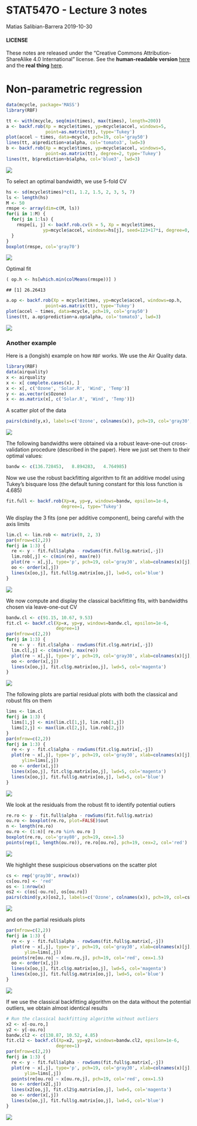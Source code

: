STAT547O - Lecture 3 notes
================
Matias Salibian-Barrera
2019-10-30

#### LICENSE

These notes are released under the “Creative Commons
Attribution-ShareAlike 4.0 International” license. See the
**human-readable version**
[here](https://creativecommons.org/licenses/by-sa/4.0/) and the **real
thing**
[here](https://creativecommons.org/licenses/by-sa/4.0/legalcode).

# Non-parametric regression

``` r
data(mcycle, package='MASS')
library(RBF)

tt <- with(mcycle, seq(min(times), max(times), length=200))
a <- backf.rob(Xp = mcycle$times, yp=mcycle$accel, windows=5, 
               point=as.matrix(tt), type='Tukey') 
plot(accel ~ times, data=mcycle, pch=19, col='gray50')
lines(tt, a$prediction+a$alpha, col='tomato3', lwd=3)
b <- backf.rob(Xp = mcycle$times, yp=mcycle$accel, windows=5, 
               point=as.matrix(tt), degree=2, type='Tukey')
lines(tt, b$prediction+b$alpha, col='blue3', lwd=3)
```

![](Lecture3_files/figure-gfm/cycle-1.png)<!-- -->

To select an optimal bandwidth, we use 5-fold CV

``` r
hs <- sd(mcycle$times)*c(1, 1.2, 1.5, 2, 3, 5, 7)
ls <- length(hs)
M <- 50
rmspe <- array(dim=c(M, ls))
for(i in 1:M) {
  for(j in 1:ls) {
    rmspe[i, j] <- backf.rob.cv(k = 5, Xp = mcycle$times, 
              yp=mcycle$accel, windows=hs[j], seed=123+17*i, degree=0, type="Tukey") 
  }
}
boxplot(rmspe, col='gray70')
```

![](Lecture3_files/figure-gfm/cycle.cv.deg0-1.png)<!-- -->

Optimal fit

``` r
( op.h <- hs[which.min(colMeans(rmspe))] )
```

    ## [1] 26.26413

``` r
a.op <- backf.rob(Xp = mcycle$times, yp=mcycle$accel, windows=op.h, 
               point=as.matrix(tt), type='Tukey') 
plot(accel ~ times, data=mcycle, pch=19, col='gray50')
lines(tt, a.op$prediction+a.op$alpha, col='tomato3', lwd=3)
```

![](Lecture3_files/figure-gfm/op.cycle.deg0-1.png)<!-- -->

### Another example

Here is a (longish) example on how `RBF` works. We use the Air Quality
data.

``` r
library(RBF)
data(airquality)
x <- airquality
x <- x[ complete.cases(x), ]
x <- x[, c('Ozone', 'Solar.R', 'Wind', 'Temp')]
y <- as.vector(x$Ozone)
x <- as.matrix(x[, c('Solar.R', 'Wind', 'Temp')])
```

A scatter plot of the data

``` r
pairs(cbind(y,x), labels=c('Ozone', colnames(x)), pch=19, col='gray30', cex=1.5)
```

![](Lecture3_files/figure-gfm/scatter-1.png)<!-- -->

The following bandwidths were obtained via a robust leave-one-out
cross-validation procedure (described in the paper). Here we just set
them to their optimal values:

``` r
bandw <- c(136.728453,   8.894283,   4.764985)
```

Now we use the robust backfitting algorithm to fit an additive model
using Tukey’s bisquare loss (the default tuning constant for this loss
function is 4.685)

``` r
fit.full <- backf.rob(Xp=x, yp=y, windows=bandw, epsilon=1e-6, 
                     degree=1, type='Tukey')
```

We display the 3 fits (one per additive component), being careful with
the axis limits

``` r
lim.cl <- lim.rob <- matrix(0, 2, 3)
par(mfrow=c(2,2))
for(j in 1:3) {
  re <- y - fit.full$alpha - rowSums(fit.full$g.matrix[,-j])
  lim.rob[,j] <- c(min(re), max(re))
  plot(re ~ x[,j], type='p', pch=19, col='gray30', xlab=colnames(x)[j], ylab='', cex=1.5)
  oo <- order(x[,j])
  lines(x[oo,j], fit.full$g.matrix[oo,j], lwd=5, col='blue')
}
```

![](Lecture3_files/figure-gfm/showfits-1.png)<!-- -->

We now compute and display the classical backfitting fits, with
bandwidths chosen via leave-one-out CV

``` r
bandw.cl <- c(91.15, 10.67, 9.53)
fit.cl <- backf.cl(Xp=x, yp=y, windows=bandw.cl, epsilon=1e-6,
                   degree=1)
par(mfrow=c(2,2))
for(j in 1:3) {
  re <- y - fit.cl$alpha - rowSums(fit.cl$g.matrix[,-j])
  lim.cl[,j] <- c(min(re), max(re))
  plot(re ~ x[,j], type='p', pch=19, col='gray30', xlab=colnames(x)[j], ylab='', cex=1.5)
  oo <- order(x[,j])
  lines(x[oo,j], fit.cl$g.matrix[oo,j], lwd=5, col='magenta')
}
```

![](Lecture3_files/figure-gfm/classicfits-1.png)<!-- -->

The following plots are partial residual plots with both the classical
and robust fits on them

``` r
lims <- lim.cl
for(j in 1:3) {
  lims[1,j] <- min(lim.cl[1,j], lim.rob[1,j])
  lims[2,j] <- max(lim.cl[2,j], lim.rob[2,j])
}
par(mfrow=c(2,2))
for(j in 1:3) {
  re <- y - fit.cl$alpha - rowSums(fit.cl$g.matrix[,-j])
  plot(re ~ x[,j], type='p', pch=19, col='gray30', xlab=colnames(x)[j], ylab='', cex=1.5,
      ylim=lims[,j])
  oo <- order(x[,j])
  lines(x[oo,j], fit.cl$g.matrix[oo,j], lwd=5, col='magenta')
  lines(x[oo,j], fit.full$g.matrix[oo,j], lwd=5, col='blue')
}
```

![](Lecture3_files/figure-gfm/overlay-1.png)<!-- -->

We look at the residuals from the robust fit to identify potential
outiers

``` r
re.ro <- y - fit.full$alpha - rowSums(fit.full$g.matrix)
ou.ro <- boxplot(re.ro, plot=FALSE)$out
n <- length(re.ro)
ou.ro <- (1:n)[ re.ro %in% ou.ro ]
boxplot(re.ro, col='gray80', pch=19, cex=1.5)
points(rep(1, length(ou.ro)), re.ro[ou.ro], pch=19, cex=2, col='red')
```

![](Lecture3_files/figure-gfm/outliers-1.png)<!-- -->

We highlight these suspicious observations on the scatter plot

``` r
cs <- rep('gray30', nrow(x))
cs[ou.ro] <- 'red'
os <- 1:nrow(x)
os2 <- c(os[-ou.ro], os[ou.ro])
pairs(cbind(y,x)[os2,], labels=c('Ozone', colnames(x)), pch=19, col=cs[os2], cex=1.5)
```

![](Lecture3_files/figure-gfm/showouts-1.png)<!-- -->

and on the partial residuals plots

``` r
par(mfrow=c(2,2))
for(j in 1:3) {
  re <- y - fit.full$alpha - rowSums(fit.full$g.matrix[,-j])
  plot(re ~ x[,j], type='p', pch=19, col='gray30', xlab=colnames(x)[j], ylab='', cex=1.5,
       ylim=lims[,j])
  points(re[ou.ro] ~ x[ou.ro,j], pch=19, col='red', cex=1.5)
  oo <- order(x[,j])
  lines(x[oo,j], fit.cl$g.matrix[oo,j], lwd=5, col='magenta')
  lines(x[oo,j], fit.full$g.matrix[oo,j], lwd=5, col='blue')
}
```

![](Lecture3_files/figure-gfm/showouts2-1.png)<!-- -->

If we use the classical backfitting algorithm on the data without the
potential outliers, we obtain almost identical results

``` r
# Run the classical backfitting algorithm without outliers
x2 <- x[-ou.ro,]
y2 <- y[-ou.ro]
bandw.cl2 <- c(138.87, 10.52, 4.85)
fit.cl2 <- backf.cl(Xp=x2, yp=y2, windows=bandw.cl2, epsilon=1e-6,
                   degree=1)
par(mfrow=c(2,2))
for(j in 1:3) {
  re <- y - fit.full$alpha - rowSums(fit.full$g.matrix[,-j])
  plot(re ~ x[,j], type='p', pch=19, col='gray30', xlab=colnames(x)[j], ylab='', cex=1.5,
       ylim=lims[,j])
  points(re[ou.ro] ~ x[ou.ro,j], pch=19, col='red', cex=1.5)
  oo <- order(x2[,j])
  lines(x2[oo,j], fit.cl2$g.matrix[oo,j], lwd=5, col='magenta')
  oo <- order(x[,j])
  lines(x[oo,j], fit.full$g.matrix[oo,j], lwd=5, col='blue')
}
```

![](Lecture3_files/figure-gfm/bothonclean-1.png)<!-- -->

<!-- Add outliers? -->

<!-- ```{r cycle2, fig.width=6, fig.height=6}  -->

<!-- x0 <- mcycle -->

<!-- set.seed(123) -->

<!-- x0 <- rbind(x0, cbind(times=rnorm(10, mean=20, sd=3),  -->

<!--                         accel=rnorm(10, mean=50, sd=2))) -->

<!-- tt <- with(x0, seq(min(times), max(times), length=200)) -->

<!-- a <- backf.rob(Xp = x0$times, yp=x0$accel, windows=5, point=as.matrix(tt), type='Tukey')  -->

<!-- plot(accel ~ times, data=x0, pch=19, col='gray50') -->

<!-- lines(tt, a$prediction+a$alpha, col='tomato3', lwd=3) -->

<!-- b <- backf.rob(Xp = x0$times, yp=x0$accel, windows=5, point=as.matrix(tt), degree=2, type='Tukey') -->

<!-- lines(tt, b$prediction+b$alpha, col='blue3', lwd=3) -->

<!-- ``` -->

